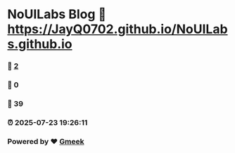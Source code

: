 # NoUILabs Blog :link: https://JayQ0702.github.io/NoUILabs.github.io 
### :page_facing_up: [2](https://JayQ0702.github.io/NoUILabs.github.io/tag.html) 
### :speech_balloon: 0 
### :hibiscus: 39 
### :alarm_clock: 2025-07-23 19:26:11 
### Powered by :heart: [Gmeek](https://github.com/Meekdai/Gmeek)
